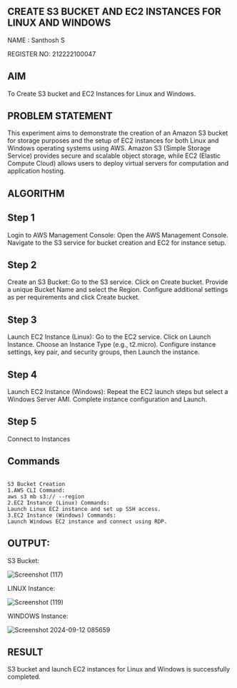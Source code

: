   ## CREATE S3 BUCKET AND EC2 INSTANCES FOR LINUX AND WINDOWS
NAME : Santhosh S


REGISTER NO: 212222100047


## AIM
To Create S3 bucket and EC2 Instances for Linux and Windows.
## PROBLEM STATEMENT
This experiment aims to demonstrate the creation of an Amazon S3 bucket for storage purposes and the setup of EC2 instances for both Linux and Windows operating systems using AWS. Amazon S3 (Simple Storage Service) provides secure and scalable object storage, while EC2 (Elastic Compute Cloud) allows users to deploy virtual servers for computation and application hosting.

## ALGORITHM
 
## Step 1
Login to AWS Management Console:
  Open the AWS Management Console.
  Navigate to the S3 service for bucket creation and EC2 for instance setup.
## Step 2
Create an S3 Bucket:
Go to the S3 service.
Click on Create bucket.
Provide a unique Bucket Name and select the Region.
Configure additional settings as per requirements and click Create bucket.

## Step 3
Launch EC2 Instance (Linux):
Go to the EC2 service.
Click on Launch Instance.
Choose an Instance Type (e.g., t2.micro).
Configure instance settings, key pair, and security groups, then Launch the instance.

## Step 4
Launch EC2 Instance (Windows):
Repeat the EC2 launch steps but select a Windows Server AMI.
Complete instance configuration and Launch.

## Step 5
Connect to Instances


## Commands

```

S3 Bucket Creation
1.AWS CLI Command:
aws s3 mb s3:// --region
2.EC2 Instance (Linux) Commands:
Launch Linux EC2 instance and set up SSH access.
3.EC2 Instance (Windows) Commands:
Launch Windows EC2 instance and connect using RDP.

```

## OUTPUT:

S3 Bucket:

![Screenshot (117)](https://github.com/user-attachments/assets/9726e4d0-fe0f-41e9-96f9-44ed86bd10ee)


LINUX Instance:

![Screenshot (119)](https://github.com/user-attachments/assets/e2bb2888-b03b-4bbb-b422-324dcba5bc57)


 WINDOWS Instance:

![Screenshot 2024-09-12 085659](https://github.com/user-attachments/assets/f4d7a4f2-4348-4b49-bad1-8f52fbe57c7d)



 ## RESULT
  S3 bucket and launch EC2 instances for Linux and Windows is successfully completed.

  


